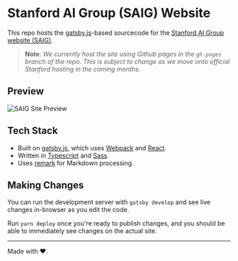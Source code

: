 # Stanford AI Group (SAIG) Website 
This repo hosts the [gatsby.js](https://www.gatsbyjs.org/)-based sourcecode for the [Stanford AI Group website (SAIG)](http://stanfordai.group/).

> **Note**: *We currently host the site using Github pages in the `gh-pages` branch of the repo. This is subject to change as we move onto official Stanford hosting in the coming months.*

## Preview

![SAIG Site Preview](https://user-images.githubusercontent.com/10323195/31002798-8573ba40-a4a1-11e7-812d-33303fc42c1f.png)


## Tech Stack

- Built on [gatsby.js](https://www.gatsbyjs.org/), which uses [Webpack](https://webpack.js.org/) and [React](https://reactjs.org/).
- Written in [Typescript](https://www.typescriptlang.org/) and [Sass](http://sass-lang.com/).
- Uses [remark](https://github.com/wooorm/remark) for Markdown processing.

## Making Changes

You can run the development server with `gatsby develop` and see live changes in-browser as you edit the code.

Run `yarn deploy` once you're ready to publish changes, and you should be able to immediately see changes on the actual site.

---

Made with ❤️.
